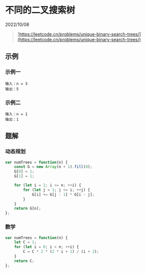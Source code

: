 # 不同的二叉搜索树

2022/10/08

> [https://leetcode.cn/problems/unique-binary-search-trees/](https://leetcode.cn/problems/unique-binary-search-trees/)

## 示例

### 示例一

```text
输入：n = 3
输出：5
```

### 示例二

```text
输入：n = 1
输出：1
```

## 题解

### 动态规划

```javascript
var numTrees = function(n) {
    const G = new Array(n + 1).fill(0);
    G[0] = 1;
    G[1] = 1;

    for (let i = 2; i <= n; ++i) {
        for (let j = 1; j <= i; ++j) {
            G[i] += G[j - 1] * G[i - j];
        }
    }
    return G[n];
};
```

### 数学

```javascript
var numTrees = function(n) {
    let C = 1;
    for (let i = 0; i < n; ++i) {
        C = C * 2 * (2 * i + 1) / (i + 2);
    }
    return C;
};
```
